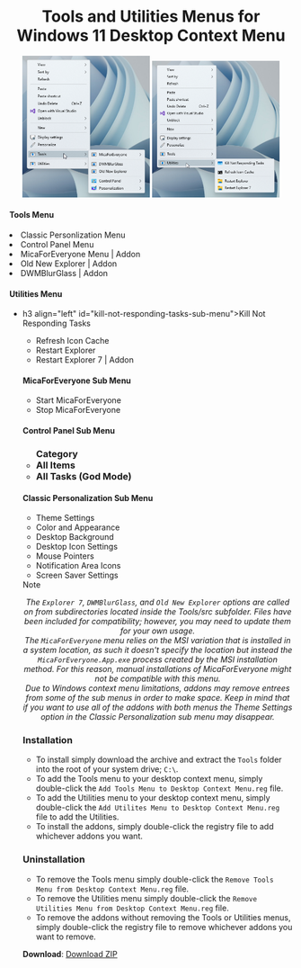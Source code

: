 <h1 align="center" id="tools-menu-for-windows-11-desktop-context-menu">Tools and Utilities Menus for Windows 11 Desktop Context Menu</h1>
<div align="center"><img width="45%" src="Previews/c25EEQZmeQ.png" /> <img width="45%" src="Previews/jgrycwDiQ8.png" /></div>
<color="blue"><h4 align="left" id="tools-menu">Tools Menu</h4></color>
<li align="left">Classic Personlization Menu</li>
<li align="left">Control Panel Menu</li>
<li align="left">MicaForEveryone Menu | Addon</li>
<li align="left">Old New Explorer | Addon</li>
<li align="left">DWMBlurGlass | Addon</li>
</ul>
<color="blue"><h4 align="left" id="utilities-menu">Utilities Menu</h4></color>
<ul align="left">
<li align="left">h3 align="left" id="kill-not-responding-tasks-sub-menu">Kill Not Responding Tasks</li>
<ul align="left">
<li align="left">Refresh Icon Cache</li>
<li align="left">Restart Explorer</li>
<li align="left">Restart Explorer 7 | Addon</li>
</ul>
<color="blue"><h4 align="left" id="micaforeveryone-sub-menu">MicaForEveryone Sub Menu</h4></color>
<ul align="left">
<li align="left">Start MicaForEveryone</li>
<li align="left">Stop MicaForEveryone</li>
</ul>
<color="blue"><h4 align="left" id="control-panel-sub-menu">Control Panel Sub Menu</h4></color>
<ul align="left">
<h3 align="left" id="category-sub-menu">Category</li>
<li align="left">All Items</li>
<li align="left">All Tasks (God Mode)</li>
</ul>
<color="blue"><h4 align="left" id="classic-personnalization-sub-menu">Classic Personalization Sub Menu</h4></color>
<ul align="left">
<li align="left">Theme Settings</li>
<li align="left">Color and Appearance</li>
<li align="left">Desktop Background</li>
<li align="left">Desktop Icon Settings</li>
<li align="left">Mouse Pointers</li>
<li align="left">Notification Area Icons</li>
<li align="left">Screen Saver Settings</li>
</ul>
<color="red"<h3 align="center" id="tip">Note</h3></color>
<em><p align="center">The <code>Explorer 7</code>, <code>DWMBlurGlass</code>, and <code>Old New Explorer</code> options are called on from subdirectories located inside the Tools/src subfolder. Files have been included for compatibility; however, you may need to update them for your own usage.<br />
The <code>MicaForEveryone</code> menu relies on the MSI variation that is installed in a system location, as such it doesn't specify the location but instead the <code>MicaForEveryone.App.exe</code> process created by the MSI installation method. For this reason, manual installations of MicaForEveryone might not be compatible with this menu.<br />
Due to Windows context menu limitations, addons may remove entrees from some of the sub menus in order to make space. Keep in mind that if you want to use all of the addons with both menus the Theme Settings option in the Classic Personalization sub menu may disappear.</p></em>
<color="green"><h3 align="left" id="installation">Installation</h3></color>
<ul align="left">
<li align="left">To install simply download the archive and extract the <code>Tools</code> folder into the root of your system drive; <code>C:\</code>.</li>
<li align="left">To add the Tools menu to your desktop context menu, simply double-click the <code>Add Tools Menu to Desktop Context Menu.reg</code> file.</li>
<li align="left">To add the Utilities menu to your desktop context menu, simply double-click the <code>Add Utilites Menu to Desktop Context Menu.reg</code> file to add the Utilities.</li>
<li>To install the addons, simply double-click the registry file to add whichever addons you want.</li>
</ul>
<color="red"><h3 align="left" id="uninstallation">Uninstallation</h3></color>
<ul align="left">
<li align="left">To remove the Tools menu simply double-click the <code>Remove Tools Menu from Desktop Context Menu.reg</code> file.</li>
<li align="left">To remove the Utilities menu simply double-click the <code>Remove Utilities Menu from Desktop Context Menu.reg</code> file.</li>
<li align="left">To remove the addons without removing the Tools or Utilities menus, simply double-click the registry file to remove whichever addons you want to remove.</li>
</ul>
<p align="left"><b>Download</b>: <a href="https://github.com/The-Back-Room/Tools-and-Utilities-Menus-for-Windows-11-Desktop-Context-Menu/archive/refs/heads/main.zip">Download ZIP</a></p>
</ul>
